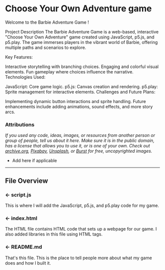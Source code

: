 # Choose Your Own Adventure game
Welcome to the Barbie Adventure Game ! 

Project Description
The Barbie Adventure Game is a web-based, interactive "Choose Your Own Adventure" game created using JavaScript, p5.js, and p5.play. The game immerses players in the vibrant world of Barbie, offering multiple paths and scenarios to explore.

Key Features:

Interactive storytelling with branching choices.
Engaging and colorful visual elements.
Fun gameplay where choices influence the narrative.
Technologies Used:

JavaScript: Core game logic.
p5.js: Canvas creation and rendering.
p5.play: Sprite management for interactive elements.
Challenges and Future Plans:

Implementing dynamic button interactions and sprite handling.
Future enhancements include adding animations, sound effects, and more story arcs.


###  Attributions
*If you used any code, ideas, images, or resources from another person or group of people, tell us about it here. Make sure it is in the public domain, has a license that allows you to use it, or is one of your own. Check out [archive.org](https://archive.org/), [Pixabay](https://pixabay.com/), [Unsplash](https://unsplash.com/), or [Burst](https://burst.shopify.com/) for free, uncopyrighted images.*
- Add here if applicable

---

## File Overview

### ← script.js

This is where I will add the JavaScript, p5.js, and p5.play code for my game.

### ← index.html

The HTML file contains HTML code that sets up a webpage for our game. I also added libraries in this file using HTML tags.

### ← README.md

That's this file. This is the place to tell people more about what my game does and how I built it. 

